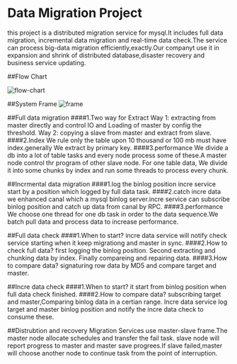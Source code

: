 # Data Migration Project
this project is a distributed migration service for mysql.It includes full data migration, incremental data migration and real-time data check.The service can process big-data migration efficiently,exactly.Our companyt use it in expansion and shrink of distributed database,disaster recovery and business service updating.

##Flow Chart

![flow-chart]()


##System Frame
![frame]()


##Full data migration
####1.Two way for Extract
Way 1: extracting from master directly and control IO and Loading of master by config the threshold.
Way 2: copying a slave from master and extract from slave.
####2.Index
We rule only the table upon 10 thousand or 100 mb must have index.generally We extract by primary key.
####3.performance
We divide a db into a lot of table tasks and every node process some of these.A master node control thr program of other slave node.
For one table data, We divide it into some chunks by index and run some threads to process every chunk.

##Incrmental data migration
####1.log the binlog position
incre service start by a position which logged by full data task.
####2.catch incre data
we enhanced canal which a mysql binlog server.incre service can subscribe binlog position and catch up data from canal by RPC.
####3.performance
We choose one thread for one db task in order to the data sequence.We batch pull data and process data to increase performance.

##Full data check
####1.When to start?
incre data service will notify check service starting when it keep migrationg and master in sync.
####2.How to check full data?
first logging the binlog position.
Second extracting and chunking data by index.
Finally compareing and repairing data.
####3.How to compare data?
signaturing row data by MD5 and compare target and master.

##Incre data check
####1.When to start?
it start from binlog position when full data check finished.
####2.How to compare data?
subscribing target and master,Comparing binlog data in a certian range.
Incre data service log target and master binlog position and notify the incre data check to consume these.

##Distrubtion and recovery
Migration Services use master-slave frame.The master node allocate schedules and transfer the fail task.
slave node will report progress to master and master save progrees.If slave failed,master will choose another node to continue task from the point of interruption.

